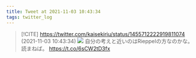 ```yaml
---
title: Tweet at 2021-11-03 10:43:34
tags: twitter_log
---
```


> [!CITE] https://twitter.com/kaisekiriu/status/1455712222919811074 (2021-11-03 10:43:34)
> ![](https://twitter.com/kaisekiriu/status/1455712222919811074)
> 自分の考えと近いのはRieppelの方なのかな。読まねば。
> https://t.co/6sCW2tD3fx
